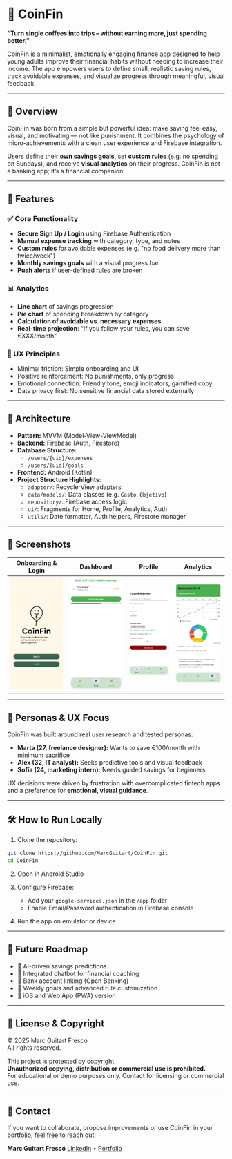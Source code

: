 # 🎈 CoinFin

**“Turn single coffees into trips – without earning more, just spending better.”**

CoinFin is a minimalist, emotionally engaging finance app designed to help young adults improve their financial habits without needing to increase their income. The app empowers users to define small, realistic saving rules, track avoidable expenses, and visualize progress through meaningful, visual feedback.

---

## 📱 Overview

CoinFin was born from a simple but powerful idea: make saving feel easy, visual, and motivating — not like punishment. It combines the psychology of micro-achievements with a clean user experience and Firebase integration.

Users define their **own savings goals**, set **custom rules** (e.g. no spending on Sundays), and receive **visual analytics** on their progress. CoinFin is not a banking app; it’s a financial companion.

---

## 🔧 Features

### ✅ Core Functionality
- **Secure Sign Up / Login** using Firebase Authentication
- **Manual expense tracking** with category, type, and notes
- **Custom rules** for avoidable expenses (e.g. "no food delivery more than twice/week")
- **Monthly savings goals** with a visual progress bar
- **Push alerts** if user-defined rules are broken

### 📊 Analytics
- **Line chart** of savings progression
- **Pie chart** of spending breakdown by category
- **Calculation of avoidable vs. necessary expenses**
- **Real-time projection**: “If you follow your rules, you can save €XXX/month”

### 🌱 UX Principles
- Minimal friction: Simple onboarding and UI
- Positive reinforcement: No punishments, only progress
- Emotional connection: Friendly tone, emoji indicators, gamified copy
- Data privacy first: No sensitive financial data stored externally

---

## 🧱 Architecture

- **Pattern:** MVVM (Model-View-ViewModel)
- **Backend:** Firebase (Auth, Firestore)
- **Database Structure:**
  - `/users/{uid}/expenses`
  - `/users/{uid}/goals`
- **Frontend:** Android (Kotlin)
- **Project Structure Highlights:**
  - `adapter/`: RecyclerView adapters
  - `data/models/`: Data classes (e.g. `Gasto`, `Objetivo`)
  - `repository/`: Firebase access logic
  - `ui/`: Fragments for Home, Profile, Analytics, Auth
  - `utils/`: Date formatter, Auth helpers, Firestore manager

---

## 🚀 Screenshots

| Onboarding & Login | Dashboard | Profile | Analytics |
|--------------------|-----------|---------|-----------|
| ![SignUp](app/src/main/res/drawable/SignUp.jpeg) | ![Home](app/src/main/res/drawable/Home.jpeg) | ![Profile](app/src/main/res/drawable/Profile.jpeg) | ![Analytics](app/src/main/res/drawable/Analytics.jpeg) |

---

## 🧠 Personas & UX Focus

CoinFin was built around real user research and tested personas:

- **Marta (27, freelance designer):** Wants to save €100/month with minimum sacrifice
- **Alex (32, IT analyst):** Seeks predictive tools and visual feedback
- **Sofía (24, marketing intern):** Needs guided savings for beginners

UX decisions were driven by frustration with overcomplicated fintech apps and a preference for **emotional, visual guidance**.

---

## 🛠️ How to Run Locally

1. Clone the repository:
```bash
git clone https://github.com/MarcGuitart/CoinFin.git
cd CoinFin
```

2. Open in Android Studio

3. Configure Firebase:
   - Add your `google-services.json` in the `/app` folder
   - Enable Email/Password authentication in Firebase console

4. Run the app on emulator or device

---

## 📌 Future Roadmap

- 🔮 AI-driven savings predictions
- 💬 Integrated chatbot for financial coaching
- 🏦 Bank account linking (Open Banking)
- 🧠 Weekly goals and advanced rule customization
- 📱 iOS and Web App (PWA) version

---

## 🔐 License & Copyright

© 2025 Marc Guitart Frescó  
All rights reserved.

This project is protected by copyright.  
**Unauthorized copying, distribution or commercial use is prohibited.**  
For educational or demo purposes only. Contact for licensing or commercial use.

---

## 🤝 Contact

If you want to collaborate, propose improvements or use CoinFin in your portfolio, feel free to reach out:

**Marc Guitart Frescó**
[LinkedIn](https://www.linkedin.com/in/marc-guitart-fresc%C3%B3-05938b23b/) • [Portfolio](https://github.com/MarcGuitart)
